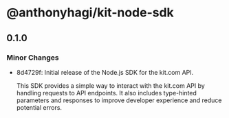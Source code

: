 # @anthonyhagi/kit-node-sdk

## 0.1.0

### Minor Changes

- 8d4729f: Initial release of the Node.js SDK for the kit.com API.

  This SDK provides a simple way to interact with the kit.com API by handling requests to API endpoints. It also includes type-hinted parameters and responses to improve developer experience and reduce potential errors.
